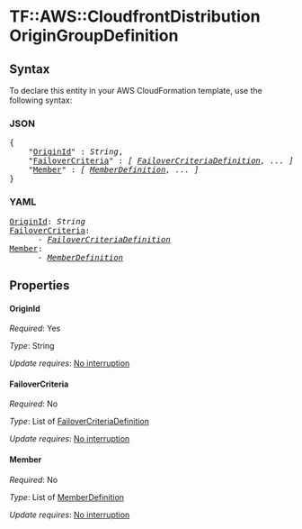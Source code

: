 # TF::AWS::CloudfrontDistribution OriginGroupDefinition

## Syntax

To declare this entity in your AWS CloudFormation template, use the following syntax:

### JSON

<pre>
{
    "<a href="#originid" title="OriginId">OriginId</a>" : <i>String</i>,
    "<a href="#failovercriteria" title="FailoverCriteria">FailoverCriteria</a>" : <i>[ <a href="failovercriteriadefinition.md">FailoverCriteriaDefinition</a>, ... ]</i>,
    "<a href="#member" title="Member">Member</a>" : <i>[ <a href="memberdefinition.md">MemberDefinition</a>, ... ]</i>
}
</pre>

### YAML

<pre>
<a href="#originid" title="OriginId">OriginId</a>: <i>String</i>
<a href="#failovercriteria" title="FailoverCriteria">FailoverCriteria</a>: <i>
      - <a href="failovercriteriadefinition.md">FailoverCriteriaDefinition</a></i>
<a href="#member" title="Member">Member</a>: <i>
      - <a href="memberdefinition.md">MemberDefinition</a></i>
</pre>

## Properties

#### OriginId

_Required_: Yes

_Type_: String

_Update requires_: [No interruption](https://docs.aws.amazon.com/AWSCloudFormation/latest/UserGuide/using-cfn-updating-stacks-update-behaviors.html#update-no-interrupt)

#### FailoverCriteria

_Required_: No

_Type_: List of <a href="failovercriteriadefinition.md">FailoverCriteriaDefinition</a>

_Update requires_: [No interruption](https://docs.aws.amazon.com/AWSCloudFormation/latest/UserGuide/using-cfn-updating-stacks-update-behaviors.html#update-no-interrupt)

#### Member

_Required_: No

_Type_: List of <a href="memberdefinition.md">MemberDefinition</a>

_Update requires_: [No interruption](https://docs.aws.amazon.com/AWSCloudFormation/latest/UserGuide/using-cfn-updating-stacks-update-behaviors.html#update-no-interrupt)

